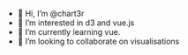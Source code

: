 - 👋 Hi, I’m @chart3r
- 👀 I’m interested in d3 and vue.js
- 🌱 I’m currently learning vue.
- 💞️ I’m looking to collaborate on visualisations

<!---
chart3r/chart3r is a ✨ special ✨ repository because its `README.md` (this file) appears on your GitHub profile.
You can click the Preview link to take a look at your changes.
--->
